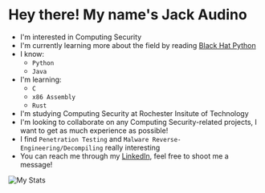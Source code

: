 # Hey there! My name's Jack Audino
  - I'm interested in Computing Security
  - I'm currently learning more about the field by reading [Black Hat Python](https://www.amazon.com/Black-Hat-Python-Programming-Pentesters/dp/1593275900)
  - I know:
    - ```Python```
    - ```Java```
  - I'm learning:
    - ```C```
    - ```x86 Assembly```
    - ```Rust```
  - I'm studying Computing Security at Rochester Insitute of Technology
  - I'm looking to collaborate on any Computing Security-related projects, I want to get as much experience as possible!
  - I find ```Penetration Testing``` and ```Malware Reverse-Engineering/Decompiling``` really interesting
  - You can reach me through my [LinkedIn](https://www.linkedin.com/in/jack-audino), feel free to shoot me a message!

![My Stats](https://github-readme-stats.vercel.app/api?username=jack-audino&theme=tokyonight&show_icons=true&cache_seconds=10000)
